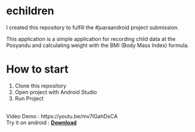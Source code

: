 # echildren
I created this repository to fulfill the #juaraandroid project submission.

This application is a simple application for recording child data at the Posyandu and calculating weight with the BMI (Body Mass Index) formula.

# How to start
1. Clone this repository
2. Open project with Android Studio
3. Run Project

<br/>
Video Demo : https://youtu.be/mv7lGahDxCA
<br/>
Try it on android : <a href="https://drive.google.com/file/d/1TEQ3lXR8QDBNp6TKO4i8KH62UrAd3p2M/view?usp=sharing"><b>Download</b></a>
